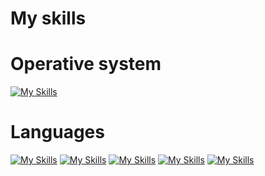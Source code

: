 # My skills

# Operative system
[![My Skills](https://skillicons.dev/icons?i=linux)](https://www.kernel.org/)

# Languages
[![My Skills](https://skillicons.dev/icons?i=bash)](https://www.gnu.org/software/bash/)
[![My Skills](https://skillicons.dev/icons?i=rust)](https://www.rust-lang.org/)
[![My Skills](https://skillicons.dev/icons?i=c)](https://www.iso.org/standard/74528.html)
[![My Skills](https://skillicons.dev/icons?i=cpp)](https://isocpp.org/)
[![My Skills](https://skillicons.dev/icons?i=docker)](https://www.docker.com/)






